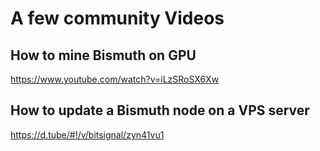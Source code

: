 # A few community Videos


## How to mine Bismuth on GPU

https://www.youtube.com/watch?v=iLzSRoSX6Xw


## How to update a Bismuth node on a VPS server

https://d.tube/#!/v/bitsignal/zyn41vu1

